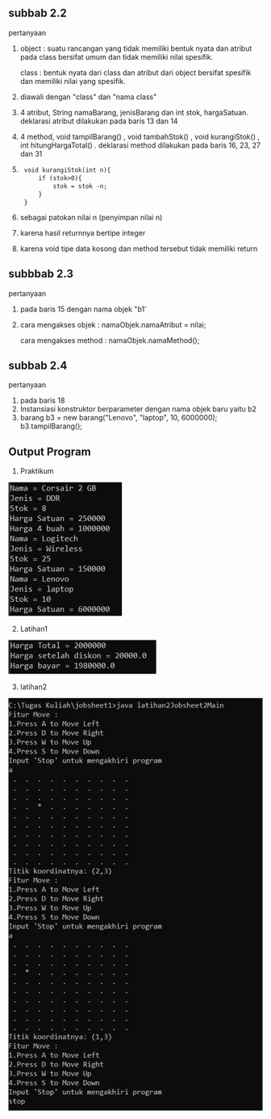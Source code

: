 ## subbab 2.2

pertanyaan
1. object : suatu rancangan yang tidak memiliki bentuk nyata dan atribut pada class bersifat umum dan tidak memiliki nilai spesifik.
    
    class : bentuk nyata dari class dan atribut dari object bersifat spesifik dan memiliki nilai yang spesifik.
2. diawali dengan "class" dan "nama class"
3. 4 atribut, String namaBarang, jenisBarang dan int stok, hargaSatuan. deklarasi atribut dilakukan pada baris 13 dan 14
4. 4 method, void tampilBarang() , void tambahStok() , void kurangiStok() , int hitungHargaTotal() . deklarasi method dilakukan pada baris 16, 23, 27 dan 31
5.      void kurangiStok(int n){
            if (stok>0){
                stok = stok -n;
            }
        }
6. sebagai patokan nilai n (penyimpan nilai n)
7. karena hasil returnnya bertipe integer
8. karena void tipe data kosong dan method tersebut tidak memiliki return

## subbbab 2.3

pertanyaan 
1. pada baris 15 dengan nama objek "b1'
2. cara mengakses objek : 
namaObjek.namaAtribut = nilai;

    cara mengakses method : namaObjek.namaMethod();

## subbab 2.4 

pertanyaan
1. pada baris 18
2. Instansiasi konstruktor berparameter dengan nama objek baru yaitu b2
3. barang b3 = new barang("Lenovo", "laptop", 10, 6000000);
		b3.tampilBarang();

## Output Program 
1. Praktikum
    
<img src = "barangMain.jpg">

2. Latihan1 

<img src = "latihan1.jpg">

3. latihan2

<img src = "latihan2.jpg">

